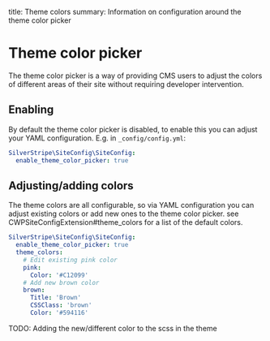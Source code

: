 title: Theme colors
summary: Information on configuration around the theme color picker

# Theme color picker

The theme color picker is a way of providing CMS users to adjust the colors of different areas of their site without requiring developer intervention.

## Enabling

By default the theme color picker is disabled, to enable this you can adjust your YAML configuration. E.g. in `_config/config.yml`:

```yml
SilverStripe\SiteConfig\SiteConfig:
  enable_theme_color_picker: true
```

## Adjusting/adding colors

The theme colors are all configurable, so via YAML configuration you can adjust existing colors or add new ones to the theme color picker. see CWPSiteConfigExtension#theme_colors for a list of the default colors.

```yml
SilverStripe\SiteConfig\SiteConfig:
  enable_theme_color_picker: true
  theme_colors:
    # Edit existing pink color
    pink:
      Color: '#C12099'
    # Add new brown color
    brown:
      Title: 'Brown'
      CSSClass: 'brown'
      Color: '#594116'
```

TODO: Adding the new/different color to the scss in the theme
